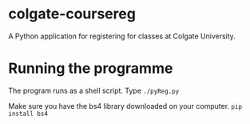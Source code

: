 # colgate-coursereg
A Python application for registering for classes at Colgate University.

# Running the programme
The program runs as a shell script. Type `./pyReg.py`

Make sure you have the bs4 library downloaded on your computer.
`pip install bs4`
